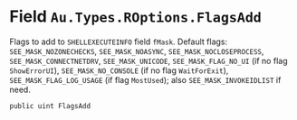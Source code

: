# Field `Au.Types.ROptions.FlagsAdd`

Flags to add to `SHELLEXECUTEINFO` field `fMask`. Default flags: `SEE_MASK_NOZONECHECKS`, `SEE_MASK_NOASYNC`, `SEE_MASK_NOCLOSEPROCESS`, `SEE_MASK_CONNECTNETDRV`, `SEE_MASK_UNICODE`, `SEE_MASK_FLAG_NO_UI` (if no flag `ShowErrorUI`), `SEE_MASK_NO_CONSOLE` (if no flag `WaitForExit`), `SEE_MASK_FLAG_LOG_USAGE` (if flag `MostUsed`); also `SEE_MASK_INVOKEIDLIST` if need.

```
public uint FlagsAdd
```